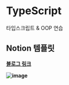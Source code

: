 # TypeScript
타입스크립트 &amp; OOP 연습


## Notion 템플릿
<b>[블로그 링크](https://www.notion.so/minjman2659/TypeScript-55c467a0dc654a6493e5e4e907695136)<b>

![image](https://user-images.githubusercontent.com/81504356/180651059-76755eec-b3e1-44f0-aac2-a9676bea18e8.png)
